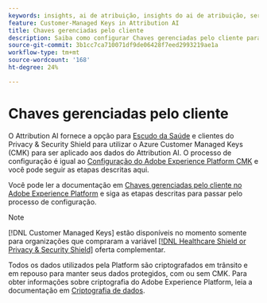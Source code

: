 ```yaml
---
keywords: insights, ai de atribuição, insights do ai de atribuição, serviço de consulta AAI, consultas de atribuição, pontuações de atribuição; chaves gerenciadas pelo cliente na AAI
feature: Customer-Managed Keys in Attribution AI
title: Chaves gerenciadas pelo cliente
description: Saiba como configurar Chaves gerenciadas pelo cliente para o Attribution AI.
source-git-commit: 3b1cc7ca710071df9de06428f7eed2993219ae1a
workflow-type: tm+mt
source-wordcount: '168'
ht-degree: 24%

---
```


# Chaves gerenciadas pelo cliente

O Attribution AI fornece a opção para [Escudo da Saúde](https://www.adobe.com/trust/compliance/hipaa-ready.html) e clientes do Privacy &amp; Security Shield para utilizar o Azure Customer Managed Keys (CMK) para ser aplicado aos dados do Attribution AI. O processo de configuração é igual ao [Configuração do Adobe Experience Platform CMK](../../../landing/governance-privacy-security/customer-managed-keys.md) e você pode seguir as etapas descritas aqui.

Você pode ler a documentação em [Chaves gerenciadas pelo cliente no Adobe Experience Platform](../../../landing/governance-privacy-security/encryption.md) e siga as etapas descritas para passar pelo processo de configuração.

>[!NOTE]
>
>[!DNL Customer Managed Keys] estão disponíveis no momento somente para organizações que compraram a variável [[!DNL Healthcare Shield or Privacy & Security Shield]](https://experienceleague.adobe.com/docs/blueprints-learn/architecture/vertical-blueprints/healthcare-vertical.html%3Flang%3Den) oferta complementar.

Todos os dados utilizados pela Platform são criptografados em trânsito e em repouso para manter seus dados protegidos, com ou sem CMK. Para obter informações sobre criptografia do Adobe Experience Platform, leia a documentação em [Criptografia de dados](../../../landing/governance-privacy-security/encryption.md).